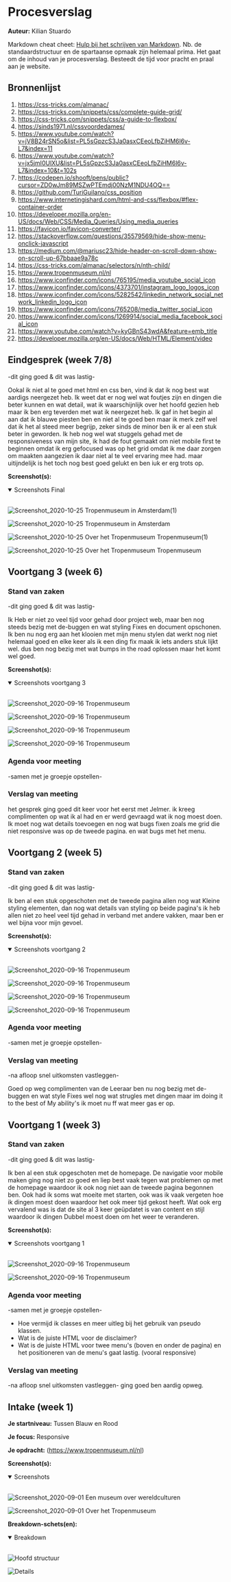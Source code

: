 # Procesverslag
**Auteur:** Kilian Stuardo

Markdown cheat cheet: [Hulp bij het schrijven van Markdown](https://github.com/adam-p/markdown-here/wiki/Markdown-Cheatsheet). Nb. de standaardstructuur en de spartaanse opmaak zijn helemaal prima. Het gaat om de inhoud van je procesverslag. Besteedt de tijd voor pracht en praal aan je website.



## Bronnenlijst
1. https://css-tricks.com/almanac/
2. https://css-tricks.com/snippets/css/complete-guide-grid/
3. https://css-tricks.com/snippets/css/a-guide-to-flexbox/
4. https://sinds1971.nl/cssvoordedames/
5. https://www.youtube.com/watch?v=jV8B24rSN5o&list=PL5sGpzcS3Ja0asxCEeoLfbZiHM6l6v-L7&index=11
6. https://www.youtube.com/watch?v=jx5jmI0UlXU&list=PL5sGpzcS3Ja0asxCEeoLfbZiHM6l6v-L7&index=10&t=102s
7. https://codepen.io/shooft/pens/public?cursor=ZD0wJm89MSZwPTEmdj00NzM1NDU4OQ==
8. https://github.com/TuriGuilano/css_position
9. https://www.internetingishard.com/html-and-css/flexbox/#flex-container-order
10. https://developer.mozilla.org/en-US/docs/Web/CSS/Media_Queries/Using_media_queries
11. https://favicon.io/favicon-converter/
12. https://stackoverflow.com/questions/35579569/hide-show-menu-onclick-javascript
13. https://medium.com/@mariusc23/hide-header-on-scroll-down-show-on-scroll-up-67bbaae9a78c
14. https://css-tricks.com/almanac/selectors/n/nth-child/
15. https://www.tropenmuseum.nl/nl
16. https://www.iconfinder.com/icons/765195/media_youtube_social_icon
17. https://www.iconfinder.com/icons/4373701/instagram_logo_logos_icon
18. https://www.iconfinder.com/icons/5282542/linkedin_network_social_network_linkedin_logo_icon
19. https://www.iconfinder.com/icons/765208/media_twitter_social_icon
20. https://www.iconfinder.com/icons/1269914/social_media_facebook_social_icon
21. https://www.youtube.com/watch?v=kyGBnS43wdA&feature=emb_title
22. https://developer.mozilla.org/en-US/docs/Web/HTML/Element/video





## Eindgesprek (week 7/8)

-dit ging goed & dit was lastig-

Ookal ik niet al te goed met html en css ben, vind ik dat ik nog best wat aardigs neergezet heb. Ik weet dat er nog wel wat foutjes zijn en dingen die beter kunnen en wat detail, wat ik waarschijnlijk over het hoofd gezien heb maar ik ben erg teverden met wat ik neergezet heb. Ik gaf in  het begin al aan dat ik blauwe piesten ben en niet al te goed ben maar ik merk zelf wel dat ik het al steed meer begrijp, zeker sinds de minor ben ik er al een stuk beter in geworden. Ik heb nog wel wat stuggels gehad met de responsiveness van mijn site, ik had de fout gemaakt om niet mobile first te beginnen omdat ik erg gefocused was op het grid omdat ik me daar zorgen om maakten aangezien ik daar niet al te veel ervaring mee had. maar uitijndelijk is het toch nog best goed gelukt en ben iuk er erg trots op.

**Screenshot(s):**
<details open>
<summary>Screenshots Final</summary>
<br>

![Screenshot_2020-10-25 Tropenmuseum in Amsterdam(1)](https://user-images.githubusercontent.com/45419401/97116011-c5236b80-16fa-11eb-8288-28823ae4ffeb.jpg)

![Screenshot_2020-10-25 Tropenmuseum in Amsterdam](https://user-images.githubusercontent.com/45419401/97116032-e2f0d080-16fa-11eb-9712-e77e71231fc3.jpg)

![Screenshot_2020-10-25 Over het Tropenmuseum Tropenmuseum(1)](https://user-images.githubusercontent.com/45419401/97116071-0fa4e800-16fb-11eb-8818-22a66233dc3f.jpg)

![Screenshot_2020-10-25 Over het Tropenmuseum Tropenmuseum](https://user-images.githubusercontent.com/45419401/97116089-24817b80-16fb-11eb-964e-dd416760ce4f.jpg)

</details>

## Voortgang 3 (week 6)

### Stand van zaken
-dit ging goed & dit was lastig-

Ik Heb er niet zo veel tijd voor gehad door project web, maar ben nog steeds bezig met de-buggen en wat styling Fixes en document opschonen.
Ik ben nu nog erg aan het klooien met mijn menu stylen dat werkt nog niet helemaal goed en elke keer als ik een ding fix maak ik iets anders stuk lijkt wel. dus ben nog bezig met wat bumps in the road oplossen maar het komt wel goed.

**Screenshot(s):**
<details open>
<summary>Screenshots voortgang 3</summary>
<br>

![Screenshot_2020-09-16 Tropenmuseum](https://user-images.githubusercontent.com/45419401/95565145-0b50ad80-0a20-11eb-8a2c-493df46a6b7b.jpg)

![Screenshot_2020-09-16 Tropenmuseum](https://user-images.githubusercontent.com/45419401/95565240-2f13f380-0a20-11eb-9e6e-46729c766712.jpg)

![Screenshot_2020-09-16 Tropenmuseum](https://user-images.githubusercontent.com/45419401/95565313-49e66800-0a20-11eb-83d7-5f4e9bdf3532.jpg)

![Screenshot_2020-09-16 Tropenmuseum](https://user-images.githubusercontent.com/45419401/95565363-5ff42880-0a20-11eb-995e-4d5dce1ba1bd.jpg)

</details>

### Agenda voor meeting

-samen met je groepje opstellen-



### Verslag van meeting

het gesprek ging goed dit keer voor het eerst met Jelmer.
ik kreeg complimenten op wat ik al had en er werd gevraagd wat ik nog moest doen. Ik moet nog wat details toevoegen en nog wat bugs fixen zoals me grid die niet responsive was op de tweede pagina. en wat bugs met het menu.



## Voortgang 2 (week 5)

### Stand van zaken
-dit ging goed & dit was lastig-

Ik ben al een stuk opgeschoten met de tweede pagina allen nog wat Kleine styling elementen, dan nog wat details van styling op beide pagina's ik heb allen niet zo heel veel tijd gehad in verband met andere vakken, maar ben er wel bijna voor mijn gevoel.

**Screenshot(s):**
<details open>
<summary>Screenshots voortgang 2</summary>
<br>

![Screenshot_2020-09-16 Tropenmuseum](https://user-images.githubusercontent.com/45419401/94858470-60def600-0433-11eb-8cd4-b9f16efcbf51.jpg)

![Screenshot_2020-09-16 Tropenmuseum](https://user-images.githubusercontent.com/45419401/94858362-3ab95600-0433-11eb-8d53-6f5c476de2c7.jpg)

![Screenshot_2020-09-16 Tropenmuseum](https://user-images.githubusercontent.com/45419401/94858590-8f5cd100-0433-11eb-8a85-8100498014bf.jpg)

![Screenshot_2020-09-16 Tropenmuseum](https://user-images.githubusercontent.com/45419401/94858659-ab607280-0433-11eb-8564-b84b348ebc1b.jpg)

</details>

### Agenda voor meeting

-samen met je groepje opstellen-



### Verslag van meeting

-na afloop snel uitkomsten vastleggen-

Goed op weg complimenten van de Leeraar
ben nu nog bezig met de-buggen en wat style Fixes 
wel nog wat strugles met dingen maar im doing it to the best of My ability's
ik moet nu ff wat meer gas er op.



## Voortgang 1 (week 3)

### Stand van zaken

-dit ging goed & dit was lastig-

Ik ben al een stuk opgeschoten met de homepage. De navigatie voor mobile maken ging nog niet zo goed en liep best vaak tegen wat problemen op met de homepage waardoor ik ook nog niet aan de tweede pagina begonnen ben. Ook had ik soms wat moeite met starten, ook was ik vaak vergeten hoe ik dingen moest doen waardoor het ook meer tijd gekost heeft. Wat ook erg vervalend was is dat de site al 3 keer geüpdatet is van content en stijl waardoor ik dingen Dubbel moest doen om het weer te veranderen.

**Screenshot(s):**
<details open>
<summary>Screenshots voortgang 1</summary>
<br>

![Screenshot_2020-09-16 Tropenmuseum](https://user-images.githubusercontent.com/45419401/93386478-0e64dd80-f868-11ea-92c3-7a10b8866ac4.jpg)

![Screenshot_2020-09-16 Tropenmuseum](https://user-images.githubusercontent.com/45419401/93386558-289ebb80-f868-11ea-92f3-c7efbd1d8e95.png)

</details>

### Agenda voor meeting

-samen met je groepje opstellen-

* Hoe vermijd ik classes en meer uitleg bij het gebruik van pseudo klassen.
* Wat is de juiste HTML voor de disclaimer?
* Wat is de juiste HTML voor twee menu's (boven en onder de pagina) en het positioneren van de menu's gaat lastig. (vooral responsive)

### Verslag van meeting

-na afloop snel uitkomsten vastleggen-
ging goed ben aardig opweg.



## Intake (week 1)

**Je startniveau:** Tussen Blauw en Rood

**Je focus:** Responsive

**Je opdracht:** (https://www.tropenmuseum.nl/nl)

**Screenshot(s):**

<details open>
<summary>Screenshots</summary>
<br>

![Screenshot_2020-09-01 Een museum over wereldculturen](https://user-images.githubusercontent.com/45419401/93386196-a44c3880-f867-11ea-914d-99d6d9c7dd97.jpg)


![Screenshot_2020-09-01 Over het Tropenmuseum](https://user-images.githubusercontent.com/45419401/93386305-c5148e00-f867-11ea-946f-3a39492fbaf6.jpg)

</details>

**Breakdown-schets(en):**

<details open>
<summary>Breakdown</summary>
<br>

![Hoofd structuur](https://user-images.githubusercontent.com/45419401/92012982-733f1480-ed4d-11ea-8858-9310d8cae1db.png)

![Details](https://user-images.githubusercontent.com/45419401/92013097-9b2e7800-ed4d-11ea-8dda-04c244c3c2f3.png)

</details>
